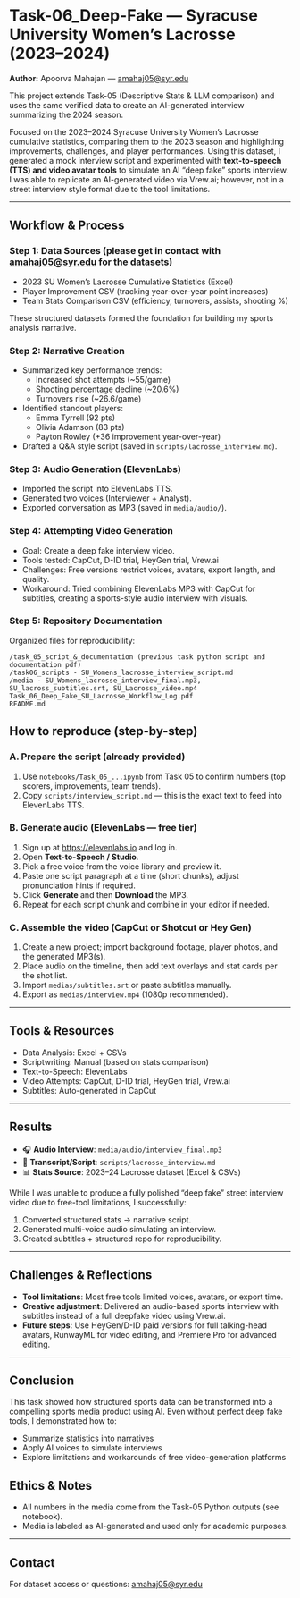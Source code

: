 # Task-06_Deep-Fake — Syracuse University Women’s Lacrosse (2023–2024)

**Author:** Apoorva Mahajan — amahaj05@syr.edu  

This project extends Task-05 (Descriptive Stats & LLM comparison) and uses the same verified data to create an AI-generated interview summarizing the 2024 season.

Focused on the 2023–2024 Syracuse University Women’s Lacrosse cumulative statistics, comparing them to the 2023 season and highlighting improvements, challenges, and player performances. Using this dataset, I generated a mock interview script and experimented with **text-to-speech (TTS) and video avatar tools** to simulate an AI “deep fake” sports interview. I was able to replicate an AI-generated video via Vrew.ai; however, not in a street interview style format due to the tool limitations.

---

## Workflow & Process

### Step 1: Data Sources (please get in contact with amahaj05@syr.edu for the datasets)
- 2023 SU Women’s Lacrosse Cumulative Statistics (Excel)
- Player Improvement CSV (tracking year-over-year point increases)
- Team Stats Comparison CSV (efficiency, turnovers, assists, shooting %)

These structured datasets formed the foundation for building my sports analysis narrative.

### Step 2: Narrative Creation
- Summarized key performance trends:
  - Increased shot attempts (~55/game)
  - Shooting percentage decline (~20.6%)
  - Turnovers rise (~26.6/game)
- Identified standout players:
  - Emma Tyrrell (92 pts)
  - Olivia Adamson (83 pts)
  - Payton Rowley (+36 improvement year-over-year)
- Drafted a Q&A style script (saved in `scripts/lacrosse_interview.md`).

### Step 3: Audio Generation (ElevenLabs)
- Imported the script into ElevenLabs TTS.
- Generated two voices (Interviewer + Analyst).
- Exported conversation as MP3 (saved in `media/audio/`).

### Step 4: Attempting Video Generation
- Goal: Create a deep fake interview video.
- Tools tested: CapCut, D-ID trial, HeyGen trial, Vrew.ai
- Challenges: Free versions restrict voices, avatars, export length, and quality.
- Workaround: Tried combining ElevenLabs MP3 with CapCut for subtitles, creating a sports-style audio interview with visuals.

### Step 5: Repository Documentation
Organized files for reproducibility:
```
/task_05_script_&_documentation (previous task python script and documentation pdf)
/task06_scripts - SU_Womens_lacrosse_interview_script.md
/media - SU_Womens_lacrosse_interview_final.mp3, SU_lacross_subtitles.srt, SU_Lacrosse_video.mp4
Task_06_Deep_Fake_SU_Lacrosse_Workflow_Log.pdf
README.md
```

## How to reproduce (step-by-step)

### A. Prepare the script (already provided)
1. Use `notebooks/Task_05_...ipynb` from Task 05 to confirm numbers (top scorers, improvements, team trends).
2. Copy `scripts/interview_script.md` — this is the exact text to feed into ElevenLabs TTS.

### B. Generate audio (ElevenLabs — free tier)
1. Sign up at https://elevenlabs.io and log in.
2. Open **Text-to-Speech / Studio**.
3. Pick a free voice from the voice library and preview it.
4. Paste one script paragraph at a time (short chunks), adjust pronunciation hints if required.
5. Click **Generate** and then **Download** the MP3.
6. Repeat for each script chunk and combine in your editor if needed.

### C. Assemble the video (CapCut or Shotcut or Hey Gen)
1. Create a new project; import background footage, player photos, and the generated MP3(s).
2. Place audio on the timeline, then add text overlays and stat cards per the shot list.
3. Import `medias/subtitles.srt` or paste subtitles manually.
4. Export as `medias/interview.mp4` (1080p recommended).
---

## Tools & Resources
- Data Analysis: Excel + CSVs  
- Scriptwriting: Manual (based on stats comparison)  
- Text-to-Speech: ElevenLabs  
- Video Attempts: CapCut, D-ID trial, HeyGen trial, Vrew.ai  
- Subtitles: Auto-generated in CapCut  

---

## Results
- 🎧 **Audio Interview**: `media/audio/interview_final.mp3`  
- 📝 **Transcript/Script**: `scripts/lacrosse_interview.md`  
- 📊 **Stats Source**: 2023–24 Lacrosse dataset (Excel & CSVs)  

While I was unable to produce a fully polished “deep fake” street interview video due to free-tool limitations, I successfully:
1. Converted structured stats → narrative script.  
2. Generated multi-voice audio simulating an interview.  
3. Created subtitles + structured repo for reproducibility.  

---

## Challenges & Reflections
- **Tool limitations**: Most free tools limited voices, avatars, or export time.  
- **Creative adjustment**: Delivered an audio-based sports interview with subtitles instead of a full deepfake video using Vrew.ai.  
- **Future steps**: Use HeyGen/D-ID paid versions for full talking-head avatars, RunwayML for video editing, and Premiere Pro for advanced editing.  

---

## Conclusion
This task showed how structured sports data can be transformed into a compelling sports media product using AI. Even without perfect deep fake tools, I demonstrated how to:  
- Summarize statistics into narratives  
- Apply AI voices to simulate interviews  
- Explore limitations and workarounds of free video-generation platforms

## Ethics & Notes
- All numbers in the media come from the Task-05 Python outputs (see notebook).
- Media is labeled as AI-generated and used only for academic purposes.

---

## Contact
For dataset access or questions: amahaj05@syr.edu  
